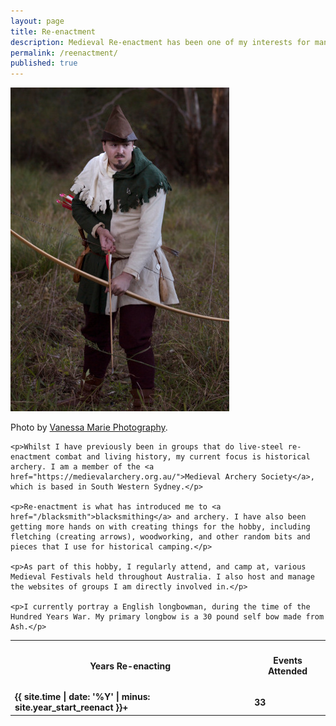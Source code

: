 ```yaml
---
layout: page
title: Re-enactment
description: Medieval Re-enactment has been one of my interests for many years.
permalink: /reenactment/
published: true
---
```


<section>
<div>
    <span class="image right">
        <img src="/assets/images/archery.jpg" alt="" />
        <p>Photo by <a href="https://www.facebook.com/VanessaMariePortraits/">Vanessa Marie Photography</a>.</p>
    </span>

    <p>Whilst I have previously been in groups that do live-steel re-enactment combat and living history, my current focus is historical archery. I am a member of the <a href="https://medievalarchery.org.au/">Medieval Archery Society</a>, which is based in South Western Sydney.</p>

    <p>Re-enactment is what has introduced me to <a href="/blacksmith">blacksmithing</a> and archery. I have also been getting more hands on with creating things for the hobby, including fletching (creating arrows), woodworking, and other random bits and pieces that I use for historical camping.</p>

    <p>As part of this hobby, I regularly attend, and camp at, various Medieval Festivals held throughout Australia. I also host and manage the websites of groups I am directly involved in.</p>

    <p>I currently portray a English longbowman, during the time of the Hundred Years War. My primary longbow is a 30 pound self bow made from Ash.</p>
</div>
</section>

<div class="table-wrapper">
<table class="table-centre">
  <thread>
    <tr>
      <th><h4>Years Re-enacting</h4></th>
      <th><h4>Events Attended</h4></th>
    </tr>
  </thread>
  <tr>
    <td><strong>{{ site.time | date: '%Y' | minus: site.year_start_reenact }}+</strong></td>
    <td><strong>33</strong></td>
  </tr>
</table>
</div>
